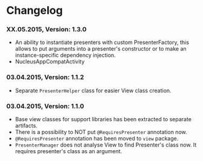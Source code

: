 # Changelog

### XX.05.2015, Version: 1.3.0

* An ability to instantiate presenters with custom PresenterFactory, this allows
  to put arguments into a presenter's constructor or to make an instance-specific
  dependency injection.
* NucleusAppCompatActivity


### 03.04.2015, Version: 1.1.2

* Separate `PresenterHelper` class for easier View class creation.

### 03.04.2015, Version: 1.1.0

* Base view classes for support libraries has been extracted to separate artifacts.
* There is a possibility to NOT put `@RequiresPresenter` annotation now.
* `@RequiresPresenter` annotation has been moved to `view` package.
* `PresenterManager` does not analyse View to find Presenter's class now. It requires presenter's class as an argument.
